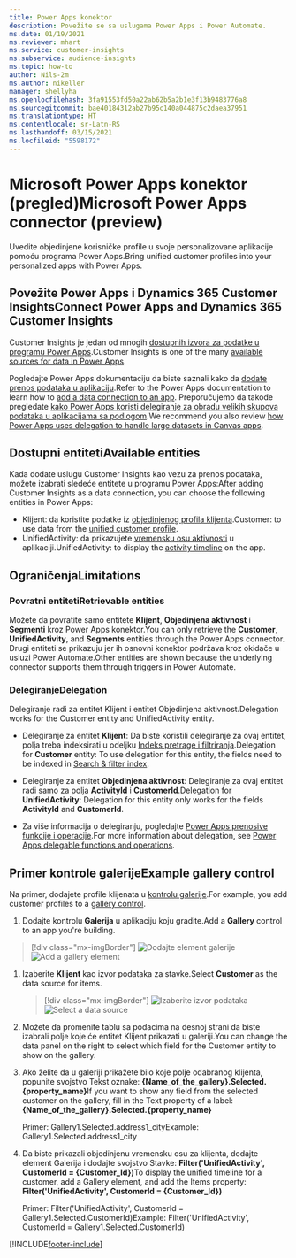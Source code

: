 ```yaml
---
title: Power Apps konektor
description: Povežite se sa uslugama Power Apps i Power Automate.
ms.date: 01/19/2021
ms.reviewer: mhart
ms.service: customer-insights
ms.subservice: audience-insights
ms.topic: how-to
author: Nils-2m
ms.author: nikeller
manager: shellyha
ms.openlocfilehash: 3fa91553fd50a22ab62b5a2b1e3f13b9483776a8
ms.sourcegitcommit: bae40184312ab27b95c140a044875c2daea37951
ms.translationtype: HT
ms.contentlocale: sr-Latn-RS
ms.lasthandoff: 03/15/2021
ms.locfileid: "5598172"
---
```

# <a name="microsoft-power-apps-connector-preview"></a><span data-ttu-id="33215-103">Microsoft Power Apps konektor (pregled)</span><span class="sxs-lookup"><span data-stu-id="33215-103">Microsoft Power Apps connector (preview)</span></span>

<span data-ttu-id="33215-104">Uvedite objedinjene korisničke profile u svoje personalizovane aplikacije pomoću programa Power Apps.</span><span class="sxs-lookup"><span data-stu-id="33215-104">Bring unified customer profiles into your personalized apps with Power Apps.</span></span>

## <a name="connect-power-apps-and-dynamics-365-customer-insights"></a><span data-ttu-id="33215-105">Povežite Power Apps i Dynamics 365 Customer Insights</span><span class="sxs-lookup"><span data-stu-id="33215-105">Connect Power Apps and Dynamics 365 Customer Insights</span></span>

<span data-ttu-id="33215-106">Customer Insights je jedan od mnogih [dostupnih izvora za podatke u programu Power Apps](/powerapps/maker/canvas-apps/working-with-data-sources).</span><span class="sxs-lookup"><span data-stu-id="33215-106">Customer Insights is one of the many [available sources for data in Power Apps](/powerapps/maker/canvas-apps/working-with-data-sources).</span></span>

<span data-ttu-id="33215-107">Pogledajte Power Apps dokumentaciju da biste saznali kako da [dodate prenos podataka u aplikaciju](/powerapps/maker/canvas-apps/add-data-connection).</span><span class="sxs-lookup"><span data-stu-id="33215-107">Refer to the Power Apps documentation to learn how to [add a data connection to an app](/powerapps/maker/canvas-apps/add-data-connection).</span></span> <span data-ttu-id="33215-108">Preporučujemo da takođe pregledate [kako Power Apps koristi delegiranje za obradu velikih skupova podataka u aplikacijama sa podlogom](/powerapps/maker/canvas-apps/delegation-overview).</span><span class="sxs-lookup"><span data-stu-id="33215-108">We recommend you also review [how Power Apps uses delegation to handle large datasets in Canvas apps](/powerapps/maker/canvas-apps/delegation-overview).</span></span>

## <a name="available-entities"></a><span data-ttu-id="33215-109">Dostupni entiteti</span><span class="sxs-lookup"><span data-stu-id="33215-109">Available entities</span></span>

<span data-ttu-id="33215-110">Kada dodate uslugu Customer Insights kao vezu za prenos podataka, možete izabrati sledeće entitete u programu Power Apps:</span><span class="sxs-lookup"><span data-stu-id="33215-110">After adding Customer Insights as a data connection, you can choose the following entities in Power Apps:</span></span>

- <span data-ttu-id="33215-111">Klijent: da koristite podatke iz [objedinjenog profila klijenta](customer-profiles.md).</span><span class="sxs-lookup"><span data-stu-id="33215-111">Customer: to use data from the [unified customer profile](customer-profiles.md).</span></span>
- <span data-ttu-id="33215-112">UnifiedActivity: da prikazujete [vremensku osu aktivnosti](activities.md) u aplikaciji.</span><span class="sxs-lookup"><span data-stu-id="33215-112">UnifiedActivity: to display the [activity timeline](activities.md) on the app.</span></span>

## <a name="limitations"></a><span data-ttu-id="33215-113">Ograničenja</span><span class="sxs-lookup"><span data-stu-id="33215-113">Limitations</span></span>

### <a name="retrievable-entities"></a><span data-ttu-id="33215-114">Povratni entiteti</span><span class="sxs-lookup"><span data-stu-id="33215-114">Retrievable entities</span></span>

<span data-ttu-id="33215-115">Možete da povratite samo entitete **Klijent**, **Objedinjena aktivnost** i **Segmenti** kroz Power Apps konektor.</span><span class="sxs-lookup"><span data-stu-id="33215-115">You can only retrieve the **Customer**, **UnifiedActivity**, and **Segments** entities through the Power Apps connector.</span></span> <span data-ttu-id="33215-116">Drugi entiteti se prikazuju jer ih osnovni konektor podržava kroz okidače u usluzi Power Automate.</span><span class="sxs-lookup"><span data-stu-id="33215-116">Other entities are shown because the underlying connector supports them through triggers in Power Automate.</span></span>  

### <a name="delegation"></a><span data-ttu-id="33215-117">Delegiranje</span><span class="sxs-lookup"><span data-stu-id="33215-117">Delegation</span></span>

<span data-ttu-id="33215-118">Delegiranje radi za entitet Klijent i entitet Objedinjena aktivnost.</span><span class="sxs-lookup"><span data-stu-id="33215-118">Delegation works for the Customer entity and UnifiedActivity entity.</span></span> 

- <span data-ttu-id="33215-119">Delegiranje za entitet **Klijent**: Da biste koristili delegiranje za ovaj entitet, polja treba indeksirati u odeljku [Indeks pretrage i filtriranja](search-filter-index.md).</span><span class="sxs-lookup"><span data-stu-id="33215-119">Delegation for **Customer** entity: To use delegation for this entity, the fields need to be indexed in [Search & filter index](search-filter-index.md).</span></span>  

- <span data-ttu-id="33215-120">Delegiranje za entitet **Objedinjena aktivnost**: Delegiranje za ovaj entitet radi samo za polja **ActivityId** i **CustomerId**.</span><span class="sxs-lookup"><span data-stu-id="33215-120">Delegation for **UnifiedActivity**: Delegation for this entity only works for the fields **ActivityId** and **CustomerId**.</span></span>  

- <span data-ttu-id="33215-121">Za više informacija o delegiranju, pogledajte [Power Apps prenosive funkcije i operacije](/connectors/commondataservice/#power-apps-delegable-functions-and-operations-for-the-cds-for-apps).</span><span class="sxs-lookup"><span data-stu-id="33215-121">For more information about delegation, see [Power Apps delegable functions and operations](/connectors/commondataservice/#power-apps-delegable-functions-and-operations-for-the-cds-for-apps).</span></span> 

## <a name="example-gallery-control"></a><span data-ttu-id="33215-122">Primer kontrole galerije</span><span class="sxs-lookup"><span data-stu-id="33215-122">Example gallery control</span></span>

<span data-ttu-id="33215-123">Na primer, dodajete profile klijenata u [kontrolu galerije](/powerapps/maker/canvas-apps/add-gallery).</span><span class="sxs-lookup"><span data-stu-id="33215-123">For example, you add customer profiles to a [gallery control](/powerapps/maker/canvas-apps/add-gallery).</span></span>

1. <span data-ttu-id="33215-124">Dodajte kontrolu **Galerija** u aplikaciju koju gradite.</span><span class="sxs-lookup"><span data-stu-id="33215-124">Add a **Gallery** control to an app you're building.</span></span>

> [!div class="mx-imgBorder"]
> <span data-ttu-id="33215-125">![Dodajte element galerije](media/connector-powerapps9.png "Dodajte element galerije")</span><span class="sxs-lookup"><span data-stu-id="33215-125">![Add a gallery element](media/connector-powerapps9.png "Add a gallery element")</span></span>

1. <span data-ttu-id="33215-126">Izaberite **Klijent** kao izvor podataka za stavke.</span><span class="sxs-lookup"><span data-stu-id="33215-126">Select **Customer** as the data source for items.</span></span>

    > [!div class="mx-imgBorder"]
    > <span data-ttu-id="33215-127">![Izaberite izvor podataka](media/choose-datasource-powerapps.png "Izaberite izvor podataka")</span><span class="sxs-lookup"><span data-stu-id="33215-127">![Select a data source](media/choose-datasource-powerapps.png "Select a data source")</span></span>

1. <span data-ttu-id="33215-128">Možete da promenite tablu sa podacima na desnoj strani da biste izabrali polje koje će entitet Klijent prikazati u galeriji.</span><span class="sxs-lookup"><span data-stu-id="33215-128">You can change the data panel on the right to select which field for the Customer entity to show on the gallery.</span></span>

1. <span data-ttu-id="33215-129">Ako želite da u galeriji prikažete bilo koje polje odabranog klijenta, popunite svojstvo Tekst oznake: **{Name_of_the_gallery}.Selected.{property_name}**</span><span class="sxs-lookup"><span data-stu-id="33215-129">If you want to show any field from the selected customer on the gallery, fill in the Text property of a label:  **{Name_of_the_gallery}.Selected.{property_name}**</span></span>

    <span data-ttu-id="33215-130">Primer: Gallery1.Selected.address1_city</span><span class="sxs-lookup"><span data-stu-id="33215-130">Example: Gallery1.Selected.address1_city</span></span>

1. <span data-ttu-id="33215-131">Da biste prikazali objedinjenu vremensku osu za klijenta, dodajte element Galerija i dodajte svojstvo Stavke: **Filter('UnifiedActivity', CustomerId = {Customer_Id})**</span><span class="sxs-lookup"><span data-stu-id="33215-131">To display the unified timeline for a customer, add a Gallery element, and add the Items property: **Filter('UnifiedActivity', CustomerId = {Customer_Id})**</span></span>

    <span data-ttu-id="33215-132">Primer: Filter('UnifiedActivity', CustomerId = Gallery1.Selected.CustomerId)</span><span class="sxs-lookup"><span data-stu-id="33215-132">Example: Filter('UnifiedActivity', CustomerId = Gallery1.Selected.CustomerId)</span></span>


[!INCLUDE[footer-include](../includes/footer-banner.md)]